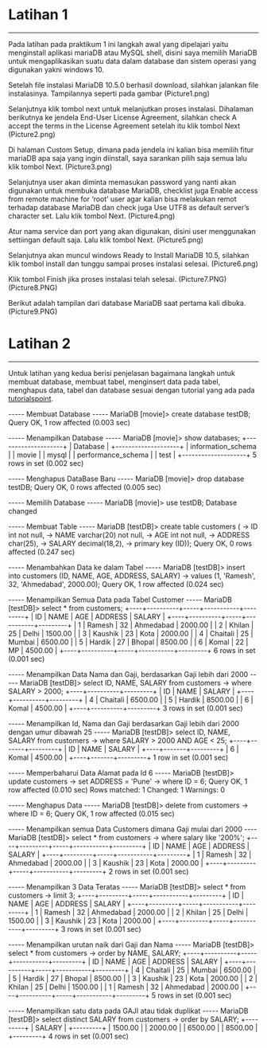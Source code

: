 # Latihan 1
---
Pada latihan pada praktikum 1 ini langkah awal yang dipelajari yaitu menginstall aplikasi mariaDB atau
MySQL shell, disini saya memilih MariaDB untuk mengaplikasikan suatu data dalam database dan sistem operasi
yang digunakan yakni windows 10. 

Setelah file instalasi MariaDB 10.5.0 berhasil download, silahkan jalankan file instalasinya. Tampilannya seperti pada gambar
(Picture1.png)

Selanjutnya klik tombol next untuk melanjutkan proses instalasi. Dihalaman berikutnya ke jendela End-User License Agreement, silahkan check A accept the terms in the License Agreement setelah itu klik tombol Next
(Picture2.png)

Di halaman Custom Setup, dimana pada jendela ini kalian bisa memilih fitur mariaDB apa saja yang ingin diinstall, saya sarankan pilih saja semua lalu klik tombol Next.
(Picture3.png)

Selanjutnya user akan diminta memasukan password yang nanti akan digunakan untuk membuka database MariaDB, checklist juga Enable access from remote machine for ‘root’ user agar kalian bisa melakukan remot terhadap database MariaDB dan check juga Use UTF8 as default server’s character set. Lalu klik tombol Next.
(Picture4.png)

Atur nama service dan port yang akan digunakan, disini user menggunakan settiingan default saja. Lalu klik tombol Next.
(Picture5.png)

Selanjutnya akan muncul windows Ready to Install MariaDB 10.5, silahkan klik tombol install dan tunggu sampai proses instalasi selesai.
(Picture6.png)

Klik tombol Finish jika proses instalasi telah selesai.
(Picture7.PNG)
(Picture8.PNG)

Berikut adalah tampilan dari database MariaDB saat pertama kali dibuka.
(Picture9.PNG)


# Latihan 2
---
Untuk latihan yang kedua berisi penjelasan bagaimana langkah untuk membuat database, membuat tabel, menginsert data pada tabel, menghapus data, tabel dan database sesuai dengan tutorial yang ada pada [tutorialspoint](https://www.guru99.com/database-normalization.html). 

----- Membuat Database -----
MariaDB [movie]> create database testDB;
Query OK, 1 row affected (0.003 sec)

----- Menampilkan Database -----
MariaDB [movie]> show databases;
+--------------------+
| Database           |
+--------------------+
| information_schema |
| movie              |
| mysql              |
| performance_schema |
| test               |
+--------------------+
5 rows in set (0.002 sec)

----- Menghapus DataBase Baru -----
MariaDB [movie]> drop database testDB;
Query OK, 0 rows affected (0.005 sec)

----- Memilih Database -----
MariaDB [movie]> use testDB;
Database changed

----- Membuat Table -----
MariaDB [testDB]> create table customers (
    -> ID int not null,
    -> NAME varchar(20) not null,
    -> AGE int not null,
    -> ADDRESS char(25),
    -> SALARY decimal(18,2),
    -> primary key (ID));
Query OK, 0 rows affected (0.247 sec)

----- Menambahkan Data ke dalam Tabel -----
MariaDB [testDB]> insert into customers (ID, NAME, AGE, ADDRESS, SALARY)
    -> values (1, 'Ramesh', 32, 'Ahmedabad', 2000.00);
Query OK, 1 row affected (0.024 sec)

----- Menampilkan Semua Data pada Tabel Customer -----
MariaDB [testDB]> select * from customers;
+----+----------+-----+-----------+---------+
| ID | NAME     | AGE | ADDRESS   | SALARY  |
+----+----------+-----+-----------+---------+
|  1 | Ramesh   |  32 | Ahmedabad | 2000.00 |
|  2 | Khilan   |  25 | Delhi     | 1500.00 |
|  3 | Kaushik  |  23 | Kota      | 2000.00 |
|  4 | Chaitali |  25 | Mumbai    | 6500.00 |
|  5 | Hardik   |  27 | Bhopal    | 8500.00 |
|  6 | Komal    |  22 | MP        | 4500.00 |
+----+----------+-----+-----------+---------+
6 rows in set (0.001 sec)

----- Menampilkan Data Nama dan Gaji, berdasarkan Gaji lebih dari 2000 -----
MariaDB [testDB]> select ID, NAME, SALARY from customers
    -> where SALARY > 2000;
+----+----------+---------+
| ID | NAME     | SALARY  |
+----+----------+---------+
|  4 | Chaitali | 6500.00 |
|  5 | Hardik   | 8500.00 |
|  6 | Komal    | 4500.00 |
+----+----------+---------+
3 rows in set (0.001 sec)

----- Menampilkan Id, Nama dan Gaji berdasarkan Gaji lebih dari 2000 dengan umur dibawah 25 -----
MariaDB [testDB]> select ID, NAME, SALARY from customers
    -> where SALARY > 2000 AND AGE < 25;
+----+-------+---------+
| ID | NAME  | SALARY  |
+----+-------+---------+
|  6 | Komal | 4500.00 |
+----+-------+---------+
1 row in set (0.001 sec)

----- Memperbaharui Data Alamat pada Id 6 -----
MariaDB [testDB]> update customers
    -> set ADDRESS = 'Pune'
    -> where ID = 6;
Query OK, 1 row affected (0.010 sec)
Rows matched: 1  Changed: 1  Warnings: 0

----- Menghapus Data -----
MariaDB [testDB]> delete from customers
    -> where ID = 6;
Query OK, 1 row affected (0.015 sec)

----- Menampilkan semua Data Customers dimana Gaji mulai dari 2000 ----
MariaDB [testDB]> select * from customers
    -> where salary like '200%';
+----+---------+-----+-----------+---------+
| ID | NAME    | AGE | ADDRESS   | SALARY  |
+----+---------+-----+-----------+---------+
|  1 | Ramesh  |  32 | Ahmedabad | 2000.00 |
|  3 | Kaushik |  23 | Kota      | 2000.00 |
+----+---------+-----+-----------+---------+
2 rows in set (0.001 sec)

----- Menampilkan 3 Data Teratas -----
MariaDB [testDB]> select * from customers
    -> limit 3;
+----+---------+-----+-----------+---------+
| ID | NAME    | AGE | ADDRESS   | SALARY  |
+----+---------+-----+-----------+---------+
|  1 | Ramesh  |  32 | Ahmedabad | 2000.00 |
|  2 | Khilan  |  25 | Delhi     | 1500.00 |
|  3 | Kaushik |  23 | Kota      | 2000.00 |
+----+---------+-----+-----------+---------+
3 rows in set (0.001 sec)

----- Menampilkan urutan naik dari Gaji dan Nama -----
MariaDB [testDB]> select * from customers
    -> order by NAME, SALARY;
+----+----------+-----+-----------+---------+
| ID | NAME     | AGE | ADDRESS   | SALARY  |
+----+----------+-----+-----------+---------+
|  4 | Chaitali |  25 | Mumbai    | 6500.00 |
|  5 | Hardik   |  27 | Bhopal    | 8500.00 |
|  3 | Kaushik  |  23 | Kota      | 2000.00 |
|  2 | Khilan   |  25 | Delhi     | 1500.00 |
|  1 | Ramesh   |  32 | Ahmedabad | 2000.00 |
+----+----------+-----+-----------+---------+
5 rows in set (0.001 sec)

----- Menampilkan satu data pada GAJI atau tidak duplikat ----- 
MariaDB [testDB]> select distinct SALARY from customers
    -> order by SALARY;
+---------+
| SALARY  |
+---------+
| 1500.00 |
| 2000.00 |
| 6500.00 |
| 8500.00 |
+---------+
4 rows in set (0.001 sec)